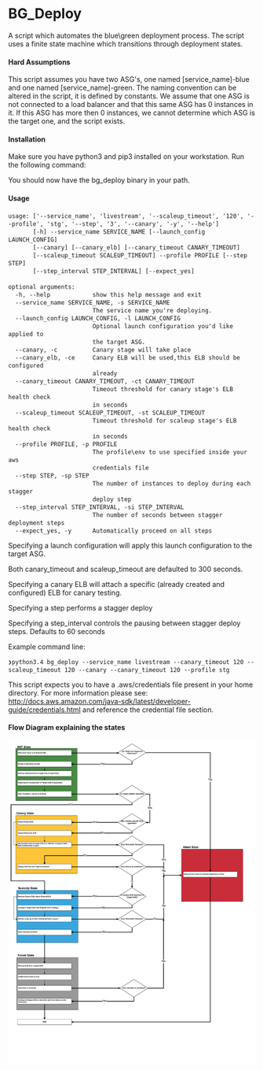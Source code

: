 # BG_Deploy

A script which automates the blue\green deployment process. The script uses a finite state machine which transitions through deployment states.

#### Hard Assumptions
This script assumes you have two ASG's, one named [service_name]-blue and one named [service_name]-green. The naming convention can be altered in the script, it is defined by constants. We assume that one ASG is not connected to a load balancer and that this same ASG has 0 instances in it. If this ASG has more then 0 instances, we cannot determine which ASG is the target one, and the script exists. 

#### Installation
Make sure you have python3 and pip3 installed on your workstation.
Run the following command:

You should now have the bg_deploy binary in your path.

#### Usage
```
usage: ['--service_name', 'livestream', '--scaleup_timeout', '120', '--profile', 'stg', '--step', '3', '--canary', '-y', '--help']
       [-h] --service_name SERVICE_NAME [--launch_config LAUNCH_CONFIG]
       [--canary] [--canary_elb] [--canary_timeout CANARY_TIMEOUT]
       [--scaleup_timeout SCALEUP_TIMEOUT] --profile PROFILE [--step STEP]
       [--step_interval STEP_INTERVAL] [--expect_yes]

optional arguments:
  -h, --help            show this help message and exit
  --service_name SERVICE_NAME, -s SERVICE_NAME
                        The service name you're deploying.
  --launch_config LAUNCH_CONFIG, -l LAUNCH_CONFIG
                        Optional launch configuration you'd like applied to
                        the target ASG.
  --canary, -c          Canary stage will take place
  --canary_elb, -ce     Canary ELB will be used,this ELB should be configured
                        already
  --canary_timeout CANARY_TIMEOUT, -ct CANARY_TIMEOUT
                        Timeout threshold for canary stage's ELB health check
                        in seconds
  --scaleup_timeout SCALEUP_TIMEOUT, -st SCALEUP_TIMEOUT
                        Timeout threshold for scaleup stage's ELB health check
                        in seconds
  --profile PROFILE, -p PROFILE
                        The profile\env to use specified inside your aws
                        credentials file
  --step STEP, -sp STEP
                        The number of instances to deploy during each stagger
                        deploy step
  --step_interval STEP_INTERVAL, -si STEP_INTERVAL
                        The number of seconds between stagger deployment steps
  --expect_yes, -y      Automatically proceed on all steps
```

Specifying a launch configuration will apply this launch configuration to the target ASG.

Both canary_timeout and scaleup_timeout are defaulted to 300 seconds.

Specifying a canary ELB will attach a specific (already created and configured) ELB for canary testing.

Specifying a step performs a stagger deploy

Specifying a step_interval controls the pausing between stagger deploy steps. Defaults to 60 seconds





Example command line:

```
❯python3.4 bg_deploy --service_name livestream --canary_timeout 120 --scaleup_timeout 120 --canary --canary_timeout 120 --profile stg   
```

This script expects you to have a .aws/credentials file present in your home directory. For more information please see: http://docs.aws.amazon.com/java-sdk/latest/developer-guide/credentials.html and reference the credential file section. 

#### Flow Diagram explaining the states

![](docs/BG_deploy.png?raw=true "BG Deploy Flow Diagram")
